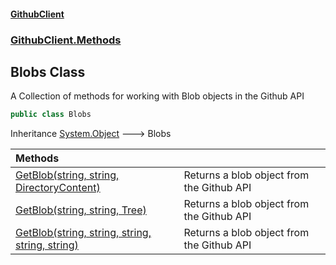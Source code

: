 #### [GithubClient](index 'index')
### [GithubClient.Methods](GithubClient.Methods 'GithubClient.Methods')

## Blobs Class

A Collection of methods for working with Blob objects in the Github API

```csharp
public class Blobs
```

Inheritance [System.Object](https://docs.microsoft.com/en-us/dotnet/api/System.Object 'System.Object') &#129106; Blobs

| Methods | |
| :--- | :--- |
| [GetBlob(string, string, DirectoryContent)](GithubClient.Methods.Blobs.GetBlob(string,string,GithubClient.Models.DirectoryContent) 'GithubClient.Methods.Blobs.GetBlob(string, string, GithubClient.Models.DirectoryContent)') | Returns a blob object from the Github API |
| [GetBlob(string, string, Tree)](GithubClient.Methods.Blobs.GetBlob(string,string,GithubClient.Models.Tree) 'GithubClient.Methods.Blobs.GetBlob(string, string, GithubClient.Models.Tree)') | Returns a blob object from the Github API |
| [GetBlob(string, string, string, string, string)](GithubClient.Methods.Blobs.GetBlob(string,string,string,string,string) 'GithubClient.Methods.Blobs.GetBlob(string, string, string, string, string)') | Returns a blob object from the Github API |
